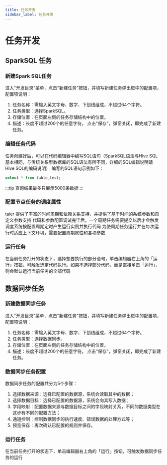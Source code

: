 ```yaml
---
title: 任务开发
sidebar_label: 任务开发
---
```

# 任务开发
## SparkSQL 任务
### 新建Spark SQL任务
进入"开发目录"菜单，点击"新建任务"按钮，并填写新建任务弹出框中的配置项，配置项说明：
1. 任务名称：需输入英文字母、数字、下划线组成，不超过64个字符。
2. 任务类型：选择SparkSQL。
3. 存储位置：在页面左侧的任务存储结构中的位置。
4. 描述：长度不超过200个的任意字符。
   点击"保存"，弹窗关闭，即完成了新建任务。
### 编辑任务代码
任务创建好后，可以在代码编辑器中编写SQL语句（SparkSQL语法与Hive SQL基本相同，与传统关系型数据库的SQL语法有所不同，详细的SQL编辑说明请 Hive SQL的编码说明）
编写的SQL语句示例如下：
```sql
select * from table_test;
```
:::tip
 查询结果最多只展示5000条数据
:::

### 配置节点任务的调度属性
taier 提供了丰富的时间周期和依赖关系支持，并提供了基于时间的系统参数和自定义参数支持
代码和参数配置调试完毕后，一个周期任务需要提交以后才会触发调度系统按配置周期定时产生运行实例并执行代码
为使周期任务运行并在每次运行时适应上下文环境，需要配置周期属性和各项参数

### 运行任务
在当前任务打开的状态下，选择想要执行的部分语句，单击编辑器右上角的「运行」按钮，可触发选定代码执行。如果不选择部分代码，而是直接单击「运行」，则会默认运行当前任务的全部代码

## 数据同步任务
### 新建数据同步任务
进入"开发目录"菜单，点击"新建任务"按钮，并填写新建任务弹出框中的配置项，配置项说明：
1. 任务名称：需输入英文字母、数字、下划线组成，不超过64个字符。
2. 任务类型：选择数据同步。
3. 存储位置：在页面左侧的任务存储结构中的位置。
4. 描述：长度不超过200个的任意字符。
   点击"保存"，弹窗关闭，即完成了新建任务。
### 数据同步任务配置
数据同步任务的配置共分为5个步骤：
1. 选择数据来源：选择已配置的数据源，系统会读取其中的数据；
2. 选择数据目标：选择已配置的数据源，系统会向其写入数据；
3. 字段映射：配置数据来源与数据目标之间的字段映射关系，不同的数据类型在这步有不同的配置方法；
4. 通道控制：控制数据同步的执行速度、错误数据的处理方式等；
5. 预览保存：再次确认已配置的规则并保存。
### 运行任务
在当前任务打开的状态下，单击编辑器右上角的「运行」按钮，可触发数据同步任务的运行
